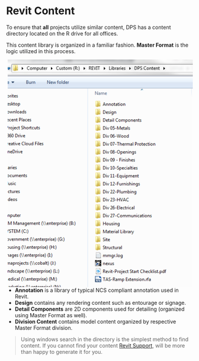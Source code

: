 # Revit Content

To ensure that **all** projects utilize similar content, DPS has a content directory located on the R drive for all offices.

This content library is organized in a familiar fashion. **Master Format** is the logic utilized in this process.




<img align="right" src="images/1-3/1-library.png" alt="Library" width = "500"/>

* **Annotation** is a library of typical NCS compliant annotation used in Revit.
* **Design** contains any rendering content such as entourage or signage.
* **Detail Components** are 2D components used for detailing (organized using Master Format as well).
* **Division Content** contains model content organized by respective Master Format division.

>Using windows search in the directory is the simplest method to find content. If you cannot find your content <a href = "1-2_revitsupport.md">Revit Support</a>, will be more than happy to generate it for you.
